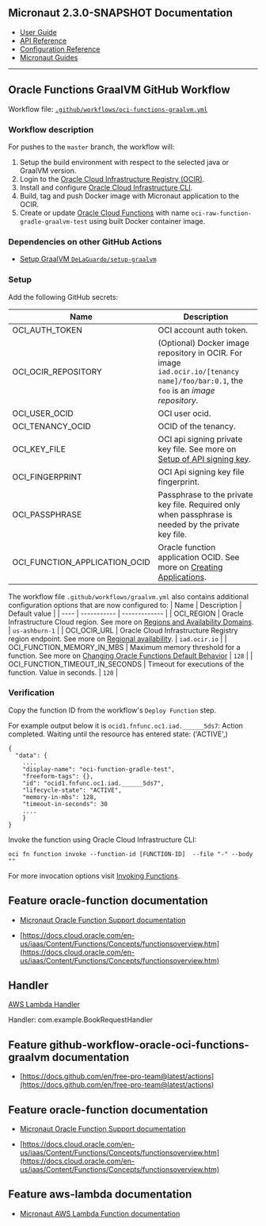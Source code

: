## Micronaut 2.3.0-SNAPSHOT Documentation

- [User Guide](https://docs.micronaut.io/snapshot/guide/index.html)
- [API Reference](https://docs.micronaut.io/snapshot/api/index.html)
- [Configuration Reference](https://docs.micronaut.io/snapshot/guide/configurationreference.html)
- [Micronaut Guides](https://guides.micronaut.io/index.html)
---

## Oracle Functions GraalVM GitHub Workflow

Workflow file: [`.github/workflows/oci-functions-graalvm.yml`](.github/workflows/oci-functions-graalvm.yml)

### Workflow description
For pushes to the `master` branch, the workflow will:
1. Setup the build environment with respect to the selected java or GraalVM version.
1. Login to the [Oracle Cloud Infrastructure Registry (OCIR)](https://docs.cloud.oracle.com/en-us/iaas/Content/Registry/Concepts/registryoverview.htm).
1. Install and configure [Oracle Cloud Infrastructure CLI](https://docs.cloud.oracle.com/en-us/iaas/Content/API/Concepts/cliconcepts.htm).
1. Build, tag and push Docker image with Micronaut application to the OCIR.
1. Create or update [Oracle Cloud Functions](https://docs.cloud.oracle.com/en-us/iaas/Content/Functions/Concepts/functionsoverview.htm) with name `oci-raw-function-gradle-graalvm-test` using built Docker container image.

### Dependencies on other GitHub Actions
- [Setup GraalVM `DeLaGuardo/setup-graalvm`](https://github.com/DeLaGuardo/setup-graalvm)

### Setup
Add the following GitHub secrets:

| Name | Description |
| ---- | ----------- |
| OCI_AUTH_TOKEN | OCI account auth token. |
| OCI_OCIR_REPOSITORY | (Optional) Docker image repository in OCIR. For image `iad.ocir.io/[tenancy name]/foo/bar:0.1`, the `foo` is an _image repository_. |
| OCI_USER_OCID | OCI user ocid. |
| OCI_TENANCY_OCID | OCID of the tenancy. |
| OCI_KEY_FILE | OCI api signing private key file. See more on [Setup of API signing key](https://docs.cloud.oracle.com/en-us/iaas/Content/Functions/Tasks/functionssetupapikey.htm). |
| OCI_FINGERPRINT | OCI Api signing key file fingerprint. |
| OCI_PASSPHRASE | Passphrase to the private key file. Required only when passphrase is needed by the private key file. |
| OCI_FUNCTION_APPLICATION_OCID | Oracle function application OCID. See more on [Creating Applications](https://docs.cloud.oracle.com/en-us/iaas/Content/Functions/Tasks/functionscreatingapps.htm). |

The workflow file `.github/workflows/graalvm.yml` also contains additional configuration options that are now configured to:
| Name | Description | Default value |
| ---- | ----------- | ------------- |
| OCI_REGION | Oracle Infrastructure Cloud region. See more on [Regions and Availability Domains](https://docs.cloud.oracle.com/en-us/iaas/Content/General/Concepts/regions.htm).  | `us-ashburn-1` |
| OCI_OCIR_URL | Oracle Cloud Infrastructure Registry region endpoint. See more on [Regional availability](https://docs.cloud.oracle.com/en-us/iaas/Content/Registry/Concepts/registryprerequisites.htm#regional-availability). | `iad.ocir.io` |
| OCI_FUNCTION_MEMORY_IN_MBS | Maximum memory threshold for a function. See more on [Changing Oracle Functions Default Behavior](https://docs.cloud.oracle.com/en-us/iaas/Content/Functions/Tasks/functionscustomizing.htm) | `128` |
| OCI_FUNCTION_TIMEOUT_IN_SECONDS | Timeout for executions of the function. Value in seconds. | `120` |

### Verification
Copy the function ID from the workflow's `Deploy Function` step.

For example output below it is `ocid1.fnfunc.oc1.iad.______5ds7`:
Action completed. Waiting until the resource has entered state: ('ACTIVE',)
```
{
  "data": {
    ....
    "display-name": "oci-function-gradle-test",
    "freeform-tags": {},
    "id": "ocid1.fnfunc.oc1.iad.______5ds7",
    "lifecycle-state": "ACTIVE",
    "memory-in-mbs": 128,
    "timeout-in-seconds": 30
    ....
    }
}
```

Invoke the function using Oracle Cloud Infrastructure CLI:
```
oci fn function invoke --function-id [FUNCTION-ID]  --file "-" --body ""
```

For more invocation options visit [Invoking Functions](https://docs.cloud.oracle.com/en-us/iaas/Content/Functions/Tasks/functionsinvokingfunctions.htm).

## Feature oracle-function documentation

- [Micronaut Oracle Function Support documentation](https://micronaut-projects.github.io/micronaut-oracle-cloud/latest/guide/#functions)

- [https://docs.cloud.oracle.com/en-us/iaas/Content/Functions/Concepts/functionsoverview.htm](https://docs.cloud.oracle.com/en-us/iaas/Content/Functions/Concepts/functionsoverview.htm)

## Handler

[AWS Lambda Handler](https://docs.aws.amazon.com/lambda/latest/dg/java-handler.html)

Handler: com.example.BookRequestHandler

## Feature github-workflow-oracle-oci-functions-graalvm documentation

- [https://docs.github.com/en/free-pro-team@latest/actions](https://docs.github.com/en/free-pro-team@latest/actions)

## Feature oracle-function documentation

- [Micronaut Oracle Function Support documentation](https://micronaut-projects.github.io/micronaut-oracle-cloud/latest/guide/#functions)

- [https://docs.cloud.oracle.com/en-us/iaas/Content/Functions/Concepts/functionsoverview.htm](https://docs.cloud.oracle.com/en-us/iaas/Content/Functions/Concepts/functionsoverview.htm)

## Feature aws-lambda documentation

- [Micronaut AWS Lambda Function documentation](https://micronaut-projects.github.io/micronaut-aws/latest/guide/index.html#lambda)

